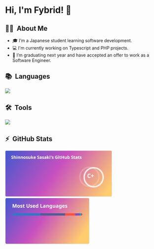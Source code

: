 <!-- Banner -->
<!-- 編集中 -->

<h1>Hi, I'm Fybrid! 👋</h2>

<h2>👨‍💻 &nbsp;About Me</h2>

- 🎓 I’m a Japanese student learning software development.
- 💻 I'm currently working on Typescript and PHP projects.
- 🌱 I’m graduating next year and have accepted an offer to work as a Software Engineer.

<!-- TODO: -->
<!-- ## 🌱 Currently Exploring -->

<!-- TODO: -->
<!-- ## 🏆 Achievements -->

<h2>📚 &nbsp;Languages</h2>

![](https://skillicons.dev/icons?i=c,html,css,scss,js,nodejs,typescript,react,python,php,laravel,java,go,mysql)

<h2>🛠️ &nbsp;Tools</h2>

![](https://skillicons.dev/icons?i=windows,apple,ubuntu,vscode,docker,git,github,githubactions,postman,notion,discord,vercel,aws,supabase)

<h2>⚡ &nbsp;GitHub Stats</h2>

<div align=left>
  <a href="https://github.com/Fybrid">
    <img src="img/profile_stats.svg" style="height:150px; margin-right:20px;"/>
  </a>
  <a href="https://github.com/Fybrid">
    <img src="img/profile_languages.svg" style="height:150px;"/>
  </a>
</div>
